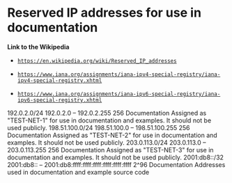 # Reserved IP addresses for use in documentation

**Link to the Wikipedia**
- <a href="https://en.wikipedia.org/wiki/Reserved_IP_addresses" target="_blank">`https://en.wikipedia.org/wiki/Reserved_IP_addresses`</a> 


- <a href="https://www.iana.org/assignments/iana-ipv4-special-registry/iana-ipv4-special-registry.xhtml" target="_blank">`https://www.iana.org/assignments/iana-ipv4-special-registry/iana-ipv4-special-registry.xhtml`</a> 
- <a href="https://www.iana.org/assignments/iana-ipv6-special-registry/iana-ipv6-special-registry.xhtml" target="_blank">`https://www.iana.org/assignments/iana-ipv6-special-registry/iana-ipv6-special-registry.xhtml`</a> 


192.0.2.0/24     192.0.2.0 – 192.0.2.255                              256   Documentation Assigned as "TEST-NET-1" for use in documentation and examples. It should not be used publicly.
198.51.100.0/24  198.51.100.0 – 198.51.100.255                        256   Documentation Assigned as "TEST-NET-2" for use in documentation and examples. It should not be used publicly.
203.0.113.0/24   203.0.113.0 – 203.0.113.255                          256   Documentation Assigned as "TEST-NET-3" for use in documentation and examples. It should not be used publicly.
2001:db8::/32    2001:db8:: – 2001:db8:ffff:ffff:ffff:ffff:ffff:ffff  2^96  Documentation Addresses used in documentation and example source code
